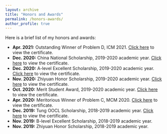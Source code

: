 ```yaml
---
layout: archive
title: "Honors and Awards"
permalink: /honors-awards/
author_profile: true
---
```


<!-- {% if author.googlescholar %}
  You can also find my articles on <u><a href="{{author.googlescholar}}">my Google Scholar profile</a>.</u>
{% endif %}

{% include base_path %}

{% for post in site.honors-awards reversed %}
  {% include archive-single.html %}
{% endfor %} -->

Here is a brief list of my honors and awards:

* **Apr. 2021:** Outstanding Winner of Problem D, ICM 2021. [Click here](../files/2021-ICM-D-Outstanding.pdf) to view the certificate.
* **Dec. 2020:** China National Scholarship, 2019-2020 academic year. [Click here](../files/2019-2020-national.pdf) to view the certificate.
* **Dec. 2020:** A-level Excellent Scholarship, 2019-2020 academic year. [Click here](../files/2019-2020-A-excellent.pdf) to view the certificate.
* **Nov. 2020:** Zhiyuan Honor Scholarship, 2019-2020 academic year. [Click here](../files/2019-2020-Zhiyuan.png) to view the certificate.
* **Oct. 2020:** Merit Student Award, 2019-2020 academic year. [Click here](../files/2019-2020-merit-student.png) to view the certificate.
* **Apr. 2020:** Meritorious Winner of Problem C, MCM 2020. [Click here](../files/2020-MCM-C-Meritorious.pdf) to view the certificate.
* **Dec. 2019:** Tung OOCL Scholarship, 2018-2019 academic year. [Click here](../files/2018-2019-Tung-OOCL.png) to view the certificate.
* **Nov. 2019:** B-level Excellent Scholarship, 2018-2019 academic year.
* **Nov. 2019:** Zhiyuan Honor Scholarship, 2018-2019 academic year.
